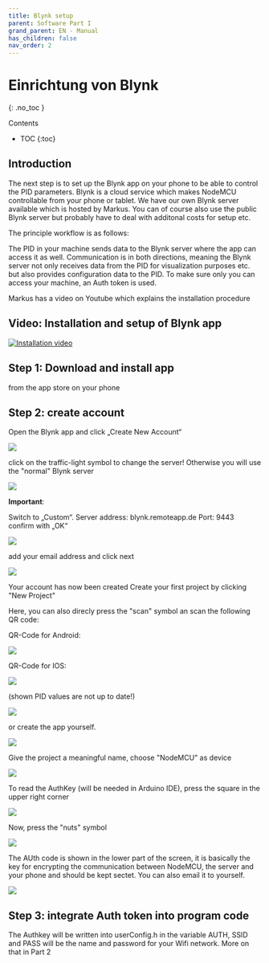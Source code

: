 ```yaml
---
title: Blynk setup
parent: Software Part I
grand_parent: EN - Manual
has_children: false
nav_order: 2
---
```


# Einrichtung von Blynk
{: .no_toc }

Contents

* TOC
{:toc}

## Introduction

The next step is to set up the Blynk app on your phone to be able to control the PID parameters. Blynk is a cloud service which makes NodeMCU controllable from your phone or tablet. We have our own Blynk server available which is hosted by Markus. You can of course also use the public Blynk server but probably have to deal with additonal costs for setup etc.


The principle workflow is as follows:

The PID in your machine sends data to the Blynk server where the app can access it as well. Communication is in both directions, meaning the Blynk server not only receives data from the PID for visualization purposes etc. but also provides configuration data to the PID. To make sure only you can access your machine, an Auth token is used.

Markus has a video on Youtube which explains the installation procedure


## Video: Installation and setup of Blynk app

[![Installation video](https://img.youtube.com/vi/JHDRUN044gQ/hqdefault.jpg)](https://www.youtube.com/watch?v=JHDRUN044gQ)

## Step 1: Download and install app

from the app store on your phone

## Step 2: create account

Open the Blynk app and click „Create New Account“

![](../../img/IMG_0115-576x1024.png)

click on the traffic-light symbol to change the server!
Otherwise you will use the "normal" Blynk server

![](../../img/IMG_0116-576x1024.png)

**Important**:

Switch to „Custom“.
Server address: blynk.remoteapp.de
Port: 9443
confirm with „OK“

![](../../img/IMG_0117-576x1024.png)

add your email address and click next

![](../../img/IMG_0119-576x1024.png)

Your account has now been created
Create your first project by clicking "New Project"

Here, you can also direcly press the "scan" symbol an scan the following QR code:


QR-Code for Android:

![](../../img/qr-android.png)

QR-Code for IOS:

![](../../img/qr-ios.jpg)

(shown PID values are not up to date!)

![](../../img/pid-werte.gif)

or create the app yourself.

![](../../img/IMG_0120-576x1024.png)

Give the project a meaningful name, choose "NodeMCU" as device

![](../../img/IMG_0121-576x1024.png)

To read the AuthKey (will be needed in Arduino IDE), press the square in the upper right corner


![](../../img/IMG_0124-576x1024.png)

Now, press the "nuts" symbol

![](../../img/IMG_0123-576x1024.png)

The AUth code is shown in the lower part of the screen, it is basically the key for encrypting the communication between NodeMCU, the server and your phone and should be kept sectet. You can also email it to yourself.


![](../../img/IMG_0122-576x1024.png)



## Step 3: integrate Auth token into program code

The Authkey will be written into userConfig.h in the variable AUTH, SSID and PASS will be the name and password for your Wifi network. More on that in Part 2

